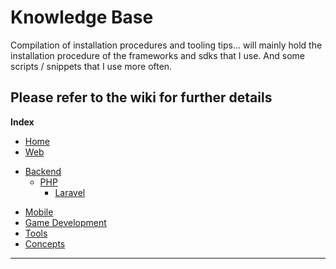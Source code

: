 # Knowledge Base
Compilation of installation procedures and tooling tips... will mainly hold the installation procedure of the frameworks and sdks that I use. And some scripts / snippets that I use more often.

Please refer to the wiki for further details
---
**Index**
- [Home](https://github.com/kaziridwan/knowledgebase/wiki)
- [Web](https://github.com/kaziridwan/knowledgebase/wiki/Web-Development)
 * [Backend]()
   * [PHP](https://github.com/kaziridwan/knowledgebase/wiki/PHP)
     * [Laravel](https://github.com/kaziridwan/knowledgebase/wiki/Laravel)
- [Mobile]()
- [Game Development]()
- [Tools](https://github.com/kaziridwan/knowledgebase/wiki/Tools-and-Tips)
- [Concepts]()

---
